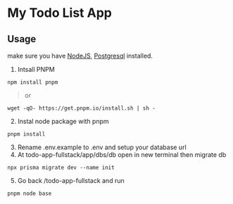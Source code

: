 # My Todo List App

## Usage
make sure you have [NodeJS](https://nodejs.org/en/download/),  [Postgresql](https://www.postgresql.org/download/) installed.

1. Intsall PNPM 
```
npm install pnpm
```
> or
```
wget -qO- https://get.pnpm.io/install.sh | sh -
```
2. Instal node package with pnpm
```
pnpm install
```
3. Rename .env.example to .env and setup your database url
4. At todo-app-fullstack/app/dbs/db open in new terminal then migrate db
```
npx prisma migrate dev --name init
```
5. Go back /todo-app-fullstack and run
```
pnpm node base
```
